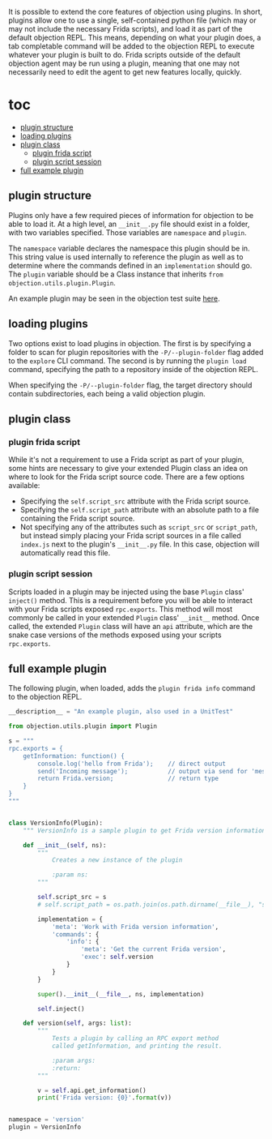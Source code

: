 It is possible to extend the core features of objection using plugins. In short, plugins allow one to use a single, self-contained python file (which may or may not include the necessary Frida scripts), and load it as part of the default objection REPL. This means, depending on what your plugin does, a tab completable command will be added to the objection REPL to execute whatever your plugin is built to do. Frida scripts outside of the default objection agent may be run using a plugin, meaning that one may not necessarily need to edit the agent to get new features locally, quickly.

# toc

- [plugin structure](#plugin-structure)
- [loading plugins](#loading-plugins)
- [plugin class](#plugin-class)
  - [plugin frida script](#plugin-frida-script)
  - [plugin script session](#plugin-script-session)
- [full example plugin](#full-example-plugin)

## plugin structure

Plugins only have a few required pieces of information for objection to be able to load it. At a high level, an `__init__.py` file should exist in a folder, with two variables specified. Those variables are `namespace` and `plugin`.

The `namespace` variable declares the namespace this plugin should be in. This string value is used internally to reference the plugin as well as to determine where the commands defined in an `implementation` should go.
The `plugin` variable should be a Class instance that inherits `from objection.utils.plugin.Plugin`.

An example plugin may be seen in the objection test suite [here](https://github.com/sensepost/objection/blob/master/tests/data/plugin/__init__.py).

## loading plugins

Two options exist to load plugins in objection. The first is by specifying a folder to scan for plugin repositories with the `-P/--plugin-folder` flag added to the `explore` CLI command. The second is by running the `plugin load` command, specifying the path to a repository inside of the objection REPL.

When specifying the `-P/--plugin-folder` flag, the target directory should contain subdirectories, each being a valid objection plugin.

## plugin class

### plugin frida script

While it's not a requirement to use a Frida script as part of your plugin, some hints are necessary to give your extended Plugin class an idea on where to look for the Frida script source code. There are a few options available:

- Specifying the `self.script_src` attribute with the Frida script source.
- Specifying the `self.script_path` attribute with an absolute path to a file containing the Frida script source.
- Not specifying any of the attributes such as `script_src` or `script_path`, but instead simply placing your Frida script sources in a file called `index.js` next to the plugin's `__init__.py` file. In this case, objection will automatically read this file.

### plugin script session

Scripts loaded in a plugin may be injected using the base `Plugin` class' `inject()` method. This is a requirement before you will be able to interact with your Frida scripts exposed `rpc.exports`. This method will most commonly be called in your extended `Plugin` class' `__init__` method. Once called, the extended `Plugin` class will have an `api` attribute, which are the snake case versions of the methods exposed using your scripts `rpc.exports`.

## full example plugin

The following plugin, when loaded, adds the `plugin frida info` command to the objection REPL.

```python
__description__ = "An example plugin, also used in a UnitTest"

from objection.utils.plugin import Plugin

s = """
rpc.exports = {
    getInformation: function() {
        console.log('hello from Frida');    // direct output
        send('Incoming message');           // output via send for 'message' signal
        return Frida.version;               // return type
    }
}
"""


class VersionInfo(Plugin):
    """ VersionInfo is a sample plugin to get Frida version information """

    def __init__(self, ns):
        """
            Creates a new instance of the plugin

            :param ns:
        """

        self.script_src = s
        # self.script_path = os.path.join(os.path.dirname(__file__), "script.js")

        implementation = {
            'meta': 'Work with Frida version information',
            'commands': {
                'info': {
                    'meta': 'Get the current Frida version',
                    'exec': self.version
                }
            }
        }

        super().__init__(__file__, ns, implementation)

        self.inject()

    def version(self, args: list):
        """
            Tests a plugin by calling an RPC export method
            called getInformation, and printing the result.

            :param args:
            :return:
        """

        v = self.api.get_information()
        print('Frida version: {0}'.format(v))


namespace = 'version'
plugin = VersionInfo
```